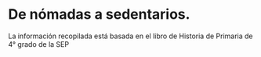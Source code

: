 # De nómadas a sedentarios.
La información recopilada está basada en el libro de Historia de Primaria de 4° grado de la SEP
